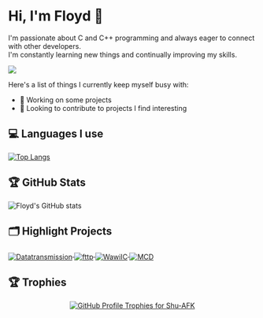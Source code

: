 # Hi, I'm Floyd 👋

I'm passionate about C and C++ programming and always eager to connect with other developers.    
I'm constantly learning new things and continually improving my skills.

![](https://komarev.com/ghpvc/?username=Shu-AFK&color=green)

Here's a list of things I currently keep myself busy with:

- 🌱 Working on some projects
- 👯 Looking to contribute to projects I find interesting

## 💻 Languages I use

[![Top Langs](https://github-readme-stats.vercel.app/api/top-langs/?username=Shu-AFK&langs_count=5)](https://github.com/anuraghazra/github-readme-stats)

## 🏆 GitHub Stats

![Floyd's GitHub stats](https://github-readme-stats.vercel.app/api?username=Shu-AFK&show_icons=true&theme=radical)

## 🗂️ Highlight Projects

<a href="https://github.com/Shu-AFK/Datatransmission">
  <img align="middle" src="https://github-readme-stats.vercel.app/api/pin/?username=Shu-AFK&repo=Datatransmission" alt="Datatransmission" />
</a>
<a href="https://github.com/Shu-AFK/fttp">
  <img align="middle" src="https://github-readme-stats.vercel.app/api/pin/?username=Shu-AFK&repo=fttp" alt="fttp" />
</a>
<a href="https://github.com/Shu-AFK/WawiIC">
  <img align="middle" src="https://github-readme-stats.vercel.app/api/pin/?username=Shu-AFK&repo=WawiIC" alt="WawiIC" />
</a>

<a href="https://github.com/Shu-AFK/mcd">
  <img align="middle" src="https://github-readme-stats.vercel.app/api/pin/?username=Shu-AFK&repo=mcd" alt="MCD" />
</a>

## 🏆 Trophies
<div align="center">
  <a href="https://github.com/Shu-AFK">
    <img src="https://github-profile-trophy.vercel.app/?username=Shu-AFK&theme=nord&column=7&margin-w=15&margin-h=15" alt="GitHub Profile Trophies for Shu-AFK" />
  </a>
</div>

